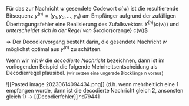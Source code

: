 Für das zur Nachricht $w$ gesendete Codewort $c(w)$ ist die resultierende Bitsequenz $y^{(n)}=(y_{1},y_{2},…,y_{n})$ am Empfänger aufgrund der zufälligen Übertragungsfehler eine Realisierung des Zufallsvektors $Y^{(n)}(c(w))$ und *unterscheidet sich in der Regel von* $\color{orange} c(w)$

=> Der Decodiervorgang besteht darin, die gesendete Nachricht $w$ möglichst optimal aus $y^{(n)}$ zu schätzen.

Wenn wir mit $\hat{w}$ die *decodierte Nachricht* bezeichnen, dann ist im vorliegenden Beispiel die folgende Mehrheitsentscheidung als Decodierregel plausibel. <small>(wir setzen eine ungerade Blocklänge n voraus)</small>

![[Pasted image 20230614094434.png]]
(d.h. wenn mehrheitlich eine $1$ empfangen wurde, dann ist die decodierte Nachricht gleich $2$, ansonsten gleich $1$)
-> [[Decodierfehler]] ^d79441